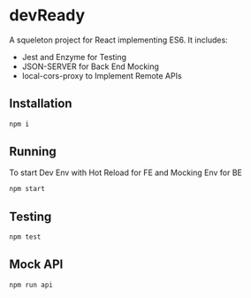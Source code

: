 # devReady
A squeleton project for React implementing ES6.
It includes:
* Jest and Enzyme for Testing
* JSON-SERVER for Back End Mocking
* local-cors-proxy to Implement Remote APIs

## Installation

```bash
npm i 
```
## Running
To start Dev Env with Hot Reload for FE and Mocking Env for BE
```bash
npm start
```

## Testing
```bash
npm test
```

## Mock API
```bash
npm run api
```
